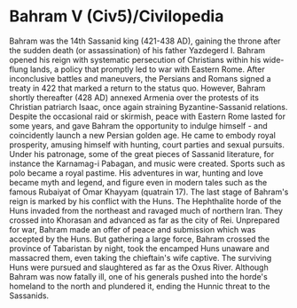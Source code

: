 # Bahram V (Civ5)/Civilopedia

Bahram was the 14th Sassanid king (421-438 AD), gaining the throne after the sudden death (or assassination) of his father Yazdegerd I. Bahram opened his reign with systematic persecution of Christians within his wide-flung lands, a policy that promptly led to war with Eastern Rome. After inconclusive battles and maneuvers, the Persians and Romans signed a treaty in 422 that marked a return to the status quo. However, Bahram shortly thereafter (428 AD) annexed Armenia over the protests of its Christian patriarch Isaac, once again straining Byzantine-Sassanid relations.
Despite the occasional raid or skirmish, peace with Eastern Rome lasted for some years, and gave Bahram the opportunity to indulge himself - and coincidently launch a new Persian golden age. He came to embody royal prosperity, amusing himself with hunting, court parties and sexual pursuits. Under his patronage, some of the great pieces of Sassanid literature, for instance the Karnamag-i Pabagan, and music were created. Sports such as polo became a royal pastime. His adventures in war, hunting and love became myth and legend, and figure even in modern tales such as the famous Rubaiyat of Omar Khayyam (quatrain 17).
The last stage of Bahram's reign is marked by his conflict with the Huns. The Hephthalite horde of the Huns invaded from the northeast and ravaged much of northern Iran. They crossed into Khorasan and advanced as far as the city of Rei. Unprepared for war, Bahram made an offer of peace and submission which was accepted by the Huns. But gathering a large force, Bahram crossed the province of Tabaristan by night, took the encamped Huns unaware and massacred them, even taking the chieftain's wife captive. The surviving Huns were pursued and slaughtered as far as the Oxus River. Although Bahram was now fatally ill, one of his generals pushed into the horde's homeland to the north and plundered it, ending the Hunnic threat to the Sassanids.